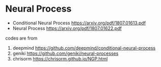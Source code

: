 # Neural Process

- Conditional Neural Process https://arxiv.org/pdf/1807.01613.pdf
- Neural Process https://arxiv.org/pdf/1807.01622.pdf

codes are from 
1. deepmind https://github.com/deepmind/conditional-neural-process
2. geniki https://github.com/geniki/neural-processes
3. chrisorm https://chrisorm.github.io/NGP.html
